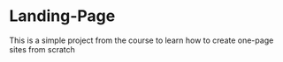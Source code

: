 # Landing-Page
This is a simple project from the course to learn how to create one-page sites from scratch
